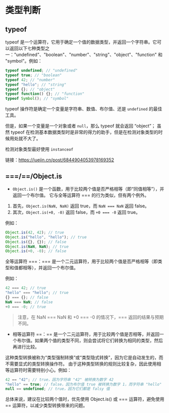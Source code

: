 # 类型判断

## typeof

typeof 是一个运算符，它用于确定一个值的数据类型，并返回一个字符串。它可以返回以下七种类型之一："undefined"、"boolean"、"number"、"string"、"object"、"function" 和 "symbol"。例如：

```js
typeof undefined; // "undefined"
typeof true; // "boolean"
typeof 42; // "number"
typeof "hello"; // "string"
typeof {}; // "object"
typeof function() {}; // "function"
typeof Symbol(); // "symbol"
```

typeof 操作符是确定一个变量是字符串、数值、布尔值、还是 `undefined` 的最佳工具。

但是，如果一个变量是一个对象或者 `null`，那么 typeof 就会返回 “object”；
虽然 typeof 在检测基本数据类型时是非常的得力的助手，但是在检测对象类型的时候用处就不大了。

检测对象类型最好使用 `instanceof`

链接：https://juejin.cn/post/6844904053978169352

## ===/==/Object.is

- `Object.is()` 是一个函数，用于比较两个值是否严格相等（即“同值相等”），并返回一个布尔值。
它与全等运算符 === 的行为类似，但有两个例外。

1. 首先，`Object.is(NaN, NaN)` 返回 true，而 `NaN === NaN` 返回 false。
2. 其次，`Object.is(+0, -0)` 返回 false，而 `+0 === -0` 返回 true。

例如：
```js
Object.is(42, 42); // true
Object.is("hello", "hello"); // true
Object.is({}, {}); // false
Object.is(NaN, NaN); // true
Object.is(+0, -0); // false
```

全等运算符 ===：=== 是一个二元运算符，用于比较两个值是否严格相等（即类型和值都相等），并返回一个布尔值。

例如：
```js
42 === 42; // true
"hello" === "hello"; // true
{} === {}; // false
NaN === NaN; // false
+0 === -0; // true
```
> 注意，在 NaN === NaN 和 +0 === -0 的情况下，=== 返回的结果与预期不同。

- 相等运算符 ==：== 是一个二元运算符，用于比较两个值是否相等，并返回一个布尔值。如果两个值的类型不同，则会尝试将它们转换为相同的类型，然后再进行比较。

这种类型转换被称为“类型强制转换”或“类型隐式转换”，因为它是自动发生的，而不需要显式的类型转换操作符。
由于这种类型转换的规则比较复杂，因此使用相等运算符时需要特别小心。例如：
```js
42 == "42"; // true，因为字符串 "42" 被转换为数字 42
"hello" == true; // false，因为布尔值 true 被转换为数字 1，而字符串 "hello" 被转换为 NaN
null == undefined; // true，因为它们都是 falsy 值
```

总体来说，建议在比较两个值时，优先使用 Object.is() 或 === 运算符，避免使用 == 运算符，以减少类型转换带来的问题。
